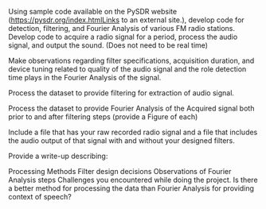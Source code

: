 Using sample code available on the PySDR website (https://pysdr.org/index.htmlLinks to an external site.), develop code for detection, filtering, and Fourier Analysis of various FM radio stations. Develop code to acquire a radio signal for a period, process the audio signal, and output the sound. (Does not need to be real time)

Make observations regarding filter specifications, acquisition duration, and device tuning related to quality of the audio signal and the role detection time plays in the Fourier Analysis of the signal.

Process the dataset to provide filtering for extraction of audio signal.

Process the dataset to provide Fourier Analysis of the Acquired signal both prior to and after filtering steps (provide a Figure of each)

Include a file that has your raw recorded radio signal and a file that includes the audio output of that signal with and without your designed filters.

Provide a write-up describing:

Processing Methods
Filter design decisions
Observations of Fourier Analysis steps
Challenges you encountered while doing the project.
Is there a better method for processing the data than Fourier Analysis for providing context of speech?
